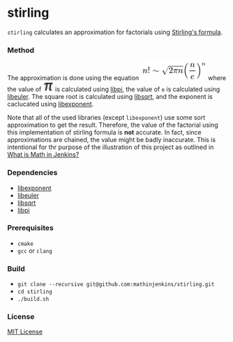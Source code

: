 # stirling
`stirling` calculates an approximation for factorials using [Stirling's formula](https://en.wikipedia.org/wiki/Stirling%27s_approximation).

### Method
The approximation is done using the equation ![](doc/formula.png) where the value of ![](doc/pi.png) is calculated using [libpi](https://github.com/mathinjenkins/libpi), the value of `e` is calculated using [libeuler](https://github.com/mathinjenkins/libeuler). The square root is calculated using [libsqrt](https://github.com/mathinjenkins/libsqrt), and the exponent is caclucated using [libexponent](https://github.com/mathinjenkins/libexponent).

Note that all of the used libraries (except `libexponent`) use some sort approximation to get the result. Therefore, the value of the factorial using this implementation of stirling formula is **not** accurate. In fact, since approximations are chained, the value might be badly inaccurate. This is intentional for thr purpose of the illustration of this project as outlined in [What is Math in Jenkins?](https://github.com/mathinjenkins/README)

### Dependencies
* [libexponent](https://github.com/mathinjenkins/libexponent)
* [libeuler](https://github.com/mathinjenkins/libeuler)
* [libsqrt](https://github.com/mathinjenkins/libsqrt)
* [libpi](https://github.com/mathinjenkins/libpi)

### Prerequisites
* `cmake`
* `gcc` or `clang`

### Build
* `git clone --recursive git@github.com:mathinjenkins/stirling.git`
* `cd stirling`
* `./build.sh`

### License
[MIT License](https://github.com/mathinjenkins/stirling/blob/master/LICENSE)

